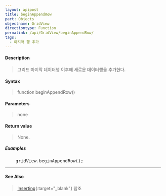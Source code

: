 ```yaml
---
layout: apipost
title: beginAppendRow
part: Objects
objectname: GridView
directiontype: Function
permalink: /api/GridView/beginAppendRow/
tags: 
  - 마지막 행 추가
---
```



#### Description

> 그리드 마지막 데이터행 이후에 새로운 데이터행을 추가한다.

#### Syntax

> function beginAppendRow()

#### Parameters

> none

#### Return value

> None.

##### Examples 

<pre class="prettyprint">
    gridView.beginAppendRow();
</pre>

---

#### See Also

> [Inserting](http://demo.realgrid.com/Demo/Inserting){:target="_blank"} 참조   

